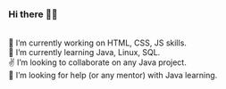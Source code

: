### Hi there :wave::smiley:
<br>:muscle: I’m currently working on HTML, CSS, JS skills.
<br>:carrot: I’m currently learning Java, Linux, SQL.
<br>:v: I’m looking to collaborate on any Java project.
<br>:eyes: I’m looking for help (or any mentor) with Java learning.
